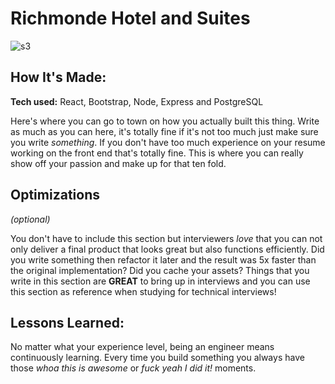 # Richmonde Hotel and Suites

<!--**Link to project:** http://recruiters-love-seeing-live-demos.com/ -->

![s3](https://github.com/carminalamit/hotel-reservation-system/assets/95231683/24882a6e-70fd-4921-a58f-b95e03f502f2)

## How It's Made:

**Tech used:** React, Bootstrap, Node, Express and PostgreSQL

Here's where you can go to town on how you actually built this thing. Write as much as you can here, it's totally fine if it's not too much just make sure you write *something*. If you don't have too much experience on your resume working on the front end that's totally fine. This is where you can really show off your passion and make up for that ten fold.

## Optimizations
*(optional)*

You don't have to include this section but interviewers *love* that you can not only deliver a final product that looks great but also functions efficiently. Did you write something then refactor it later and the result was 5x faster than the original implementation? Did you cache your assets? Things that you write in this section are **GREAT** to bring up in interviews and you can use this section as reference when studying for technical interviews!

## Lessons Learned:

No matter what your experience level, being an engineer means continuously learning. Every time you build something you always have those *whoa this is awesome* or *fuck yeah I did it!* moments.




